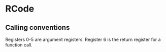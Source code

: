 
RCode
===

Calling conventions
---

Registers 0-5 are argument registers. Register 6 is the return register for a function call.
